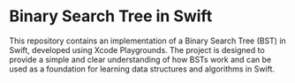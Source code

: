# Binary Search Tree in Swift

This repository contains an implementation of a Binary Search Tree (BST) in Swift, developed using Xcode Playgrounds. The project is designed to provide a simple and clear understanding of how BSTs work and can be used as a foundation for learning data structures and algorithms in Swift.
